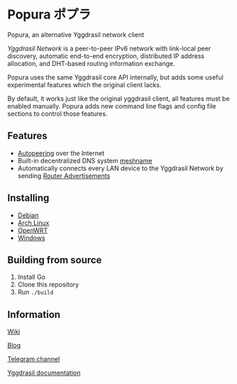 # Popura ポプラ

Popura, an alternative Yggdrasil network client

*Yggdrasil Network* is a peer-to-peer IPv6 network with link-local peer discovery, 
automatic end-to-end encryption, distributed IP address allocation, and DHT-based routing information exchange.

Popura uses the same Yggdrasil core API internally, but adds some useful 
experimental features which the original client lacks.

By default, it works just like the original yggdrasil client, all features must be enabled manually. 
Popura adds new command line flags and config file sections to control those features.

## Features

- [Autopeering](https://github.com/popura-network/Popura/wiki/Autopeering) over the Internet
- Built-in decentralized DNS system [meshname](https://github.com/popura-network/Popura/wiki/Meshname)
- Automatically connects every LAN device to the Yggdrasil Network by sending [Router Advertisements](https://github.com/popura-network/Popura/wiki/Router-Advertisement)

## Installing

- [Debian](https://github.com/popura-network/popura-debian-repo)
- [Arch Linux](https://aur.archlinux.org/packages/popura-git/)
- [OpenWRT](https://github.com/popura-network/hypermodem-packages)
- [Windows](https://github.com/popura-network/Popura/releases)

## Building from source

1. Install Go
2. Clone this repository
3. Run `./build`

## Information

[Wiki](https://github.com/popura-network/Popura/wiki)

[Blog](https://popura-network.github.io)

[Telegram channel](https://t.me/PopuraChan)

[Yggdrasil documentation](https://yggdrasil-network.github.io/)
